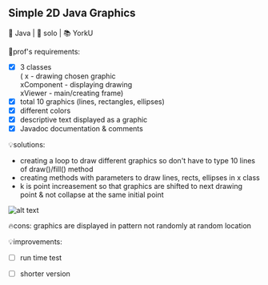## Simple 2D Java Graphics
🧰 Java | 🤝 solo | 📚 YorkU

📑prof's requirements:
- [x] 3 classes<br>( x - drawing chosen graphic<br>xComponent - displaying drawing<br>xViewer - main/creating frame)
- [x] total 10 graphics (lines, rectangles, ellipses)
- [x] different colors
- [x] descriptive text displayed as a graphic
- [x] Javadoc documentation & comments

💡solutions:
- creating a loop to draw different graphics so don't have to type 10 lines of draw()/fill() method
- creating methods with parameters to draw lines, rects, ellipses in x class
- k is point increasement so that graphics are shifted to next drawing point & not collapse at the same initial point

![alt text](https://github.com/phganh/simple-2D-Graphics-Java/blob/main/a.PNG?raw=true)

🔥cons: graphics are displayed in pattern not randomly at random location

💡improvements:
- [ ] run time test
- [ ] shorter version


